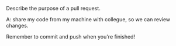 Describe the purpose of a pull request.

A: share my code from my machine with collegue, so we can review changes.


Remember to commit and push when you're finished!
